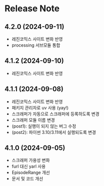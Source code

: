 # Release Note

## 4.2.0 (2024-09-11)

* 레진코믹스 사이트 변화 반영
* processing 서브모듈 통합

## 4.1.2 (2024-09-10)

* 레진코믹스 사이트 변화 반영

## 4.1.1 (2024-09-08)

* 레진코믹스 사이트 변화 반영
* 패키지 관리자로 uv 사용 (yay!)
* 스크래퍼가 자동으로 스크래퍼에 등록하도록 변경
* 스크래퍼 모듈 이름 변경
* (post1): 실행이 되지 않는 버그 수정
* (post2): 파이썬 3.10/3.11에서 실행되도록 변경

## 4.1.0 (2024-09-05)

* 스크래퍼 가용성 변화
* furl 대신 yarl 사용
* EpisodeRange 개선
* 문서 및 코드 개선
